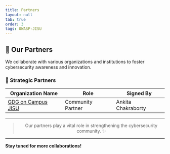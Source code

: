 ```yaml
---
title: Partners
layout: null
tab: true
order: 3
tags: OWASP-JISU
---
```


## 🤝 Our Partners  

We collaborate with various organizations and institutions to foster cybersecurity awareness and innovation.  

### 🌟 Strategic Partners  

| Organization Name | Role                       | Signed By             |
|-------------------|----------------------------|---------------------- |
| [GDG on Campus JISU](https://gdg.community.dev/gdg-on-campus-jis-university-kolkata-india/) | Community Partner | Ankita Chakraborty  |

---

> <p align="center"> Our partners play a vital role in strengthening the cybersecurity community. ✨

---

<b>Stay tuned for more collaborations! </b> 
